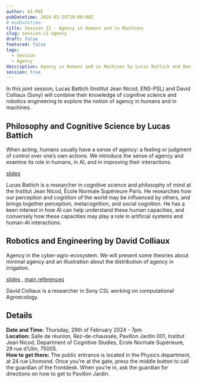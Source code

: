 ```yaml
---
author: AI-PHI
pubDatetime: 2024-02-29T19:00:00Z
# modDatetime:
title: Session 11 - Agency in Humans and in Machines
slug: session-11-agency
draft: false
featured: false
tags:
  - Session
  - Agency
description: Agency in Humans and in Machines by Lucas Battich and David Colliaux
session: true
---
```


In this joint session, Lucas Battich (Institut Jean Nicod, ENS-PSL) and David Colliaux (Sony) will combine their knowledge of cognitive science and robotics engineering to explore the notion of agency in humans and in machines.

## Philosophy and Cognitive Science by Lucas Battich

When acting, humans usually have a sense of agency: a feeling or judgment of control over one’s own actions. We introduce the sense of agency and examine its role in humans, in AI, and in improving their interactions.

[slides](https://drive.google.com/file/d/1BtGHiG_-e8T6Fqac-qHEad_BeYkntoOO/view?usp=sharing)

Lucas Battich is a researcher in cognitive science and philosophy of mind at the Institut Jean Nicod, École Normale Supérieure Paris. He researches how our perception and cognition of the world may be influenced by others, and brings together perception, metacognition, and social cognition. He has a keen interest in how AI can help understand these human capacities, and conversely how these capacities may play a role in artificial systems and human-AI interactions.

## Robotics and Engineering by David Colliaux

Agency in the cyber-agro-ecosystem. We will present some theories about minimal agency and an illustration about the distribution of agency in irrigation.

[slides](https://drive.google.com/file/d/1qZIuhoTTk3ivp9D42QtgcYGUidh0Z0R0/view?usp=sharing) , [main references](https://www.dropbox.com/scl/fo/fv06ck2u7hcs6mkczqtwk/h?rlkey=ot39cvrzf3taeuno7qhir1la0&dl=0)

David Colliaux is a researcher in Sony CSL working on computational Agroecology.

## Details

**Date and Time:** Thursday, 29th of February 2024 - 7pm  
**Location:** Salle de réunion, Rez-de-chaussée, Pavillon Jardin 001, Institut Jean Nicod, Department of Cognitive Studies, Ecole Normale Supérieure, 29 rue d’Ulm, 75005.  
**How to get there:** The public entrance is located in the Physics department, at 24 rue Lhomond. Once you’re at the gate, press the middle button to call the guardian of the frontdesk. When you’re in, ask the guardian for directions on how to get to Pavillon Jardin.
